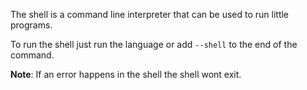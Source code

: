 The shell is a command line interpreter that can be used to run little programs.

To run the shell just run the language or add `--shell` to the end of the command.

**Note**: If an error happens in the shell the shell wont exit.
